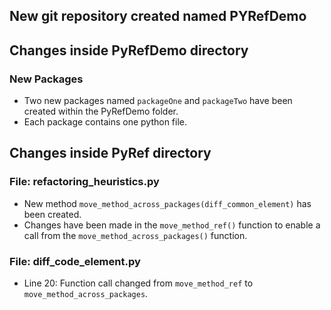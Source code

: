 ## New git repository created named PYRefDemo
## Changes inside PyRefDemo directory

### New Packages
- Two new packages named `packageOne` and `packageTwo` have been created within the PyRefDemo folder.
- Each package contains one python file.

## Changes inside PyRef directory
### File: refactoring_heuristics.py
- New method `move_method_across_packages(diff_common_element)` has been created.
- Changes have been made in the `move_method_ref()` function to enable a call from the `move_method_across_packages()` function.

### File: diff_code_element.py
- Line 20: Function call changed from `move_method_ref` to `move_method_across_packages`.


